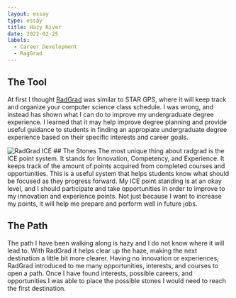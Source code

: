 ```yaml
---
layout: essay
type: essay
title: Hazy River
date: 2022-02-25
labels:
  - Career Development
  - RagGrad
---
```

## The Tool
At first I thought <a href="https://radgrad2.ics.hawaii.edu/#/">RadGrad</a> was similar to STAR GPS, where it will keep track and organize your computer science class schedule. I was wrong, and instead has shown what I can do to improve my undergraduate degree experience. I learned that it may help improve degree planning and provide useful guidance to students in finding an appropiate undergraduate degree experience based on their specific interests and career goals. 

<img class="ui large floated right rounded image" src="https://louie808.github.io/images/EssayImages/radgrad-ICEpoints.png" alt="RadGrad ICE">
## The Stones
The most unique thing about radgrad is the ICE point system. It stands for Innovation, Competency, and Experience. It keeps track of the amount of points acquired from completed courses and opportunities. This is a useful system that helps students know what should be focused as they progress forward. My ICE point standing is at an okay level, and I should participate and take opportunities in order to improve to my innovation and experience points. Not just because I want to increase my points, it will help me prepare and perform well in future jobs.

## The Path
The path I have been walking along is hazy and I do not know where it will lead to. With RadGrad it helps clear up the haze, making the next destination a little bit more clearer. Having no innovation or experiences, RadGrad introduced to me many opportunities, interests, and courses to open a path. Once I have found interests, possible careers, and opportunities I was able to place the possible stones I would need to reach the first destination.

<br><br>
